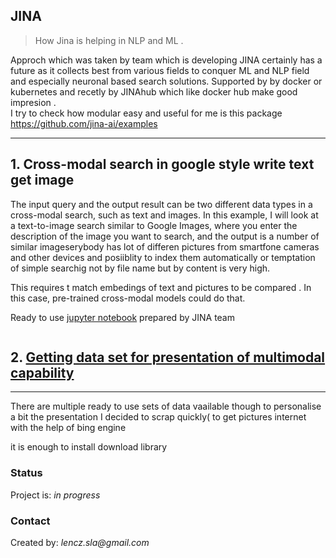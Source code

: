 ## JINA 
> <p>How Jina is helping in NLP and ML .<br>
Approch which was taken by team which is developing JINA certainly has 
a future as it collects best from various fields to conquer ML and NLP field and especially neuronal based search solutions.
Supported by  by docker or kubernetes and recetly by JINAhub which like docker hub make good impresion . <br>
I try to check how modular easy and useful for me is this package
https://github.com/jina-ai/examples




 ---

 
 




## 1.  Cross-modal search in google style write text get image

The input query and the output result can be two different data types in a cross-modal search, such as text and images. In this example, I  will look at a text-to-image search similar to Google Images, where you enter the description of the image you want to search, and the output is a number of similar imageserybody has lot of differen pictures from smartfone cameras and other devices and posiiblity to index them automatically or temptation of simple searchig not by file name but by content is very high.

This requires  t match embedings of text and pictures to be compared . In this case, pre-trained cross-modal models could do that.

Ready to use [jupyter notebook](https://colab.research.google.com/github/jina-ai/tutorial-notebooks/blob/main/Image_Search_via_Text.ipynb)  prepared by JINA team 
```

```
## 2.  [Getting data set for presentation of multimodal capability](https://github.com/len-sla/JINA/blob/main/cornelsen-jina.ipynb)
---
There are multiple ready to use sets of data vaailable though to personalise a bit the presentation I decided to scrap quickly( to get pictures internet with the help of bing engine

it is enough to install download library
 
### Status
Project is: _in progress_ 





### Contact
Created by: _lencz.sla@gmail.com_

